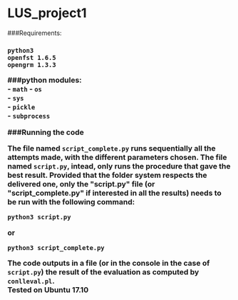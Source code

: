 # LUS_project1

###Requirements:<h3>

`python3`  
`openfst 1.6.5`  
`opengrm 1.3.3`  

###python modules:  
	- `math` 
	- `os`  
	- `sys`  
	- `pickle`  
	- `subprocess`  
	
###Running the code

The file named `script_complete.py` runs sequentially all the attempts made, with the different parameters chosen. The file named `script.py`, intead, only runs the procedure that gave the best result. Provided that the folder system respects the delivered one, only the "script.py" file (or "script_complete.py" if interested in all the results) needs to be run with the following command:

`python3 script.py`

or

`python3 script_complete.py`

The code outputs in a file (or in the console in the case of `script.py`) the result of the evaluation as computed by `conlleval.pl`.  
Tested on Ubuntu 17.10


